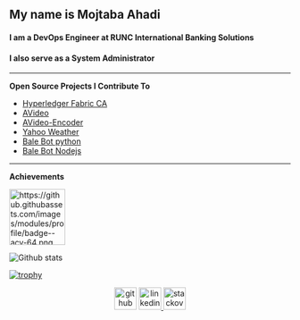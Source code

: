 ## My name is Mojtaba Ahadi
#### I am a DevOps Engineer at RUNC International Banking Solutions
#### I also serve as a System Administrator

---


**Open Source Projects I Contribute To**

- [Hyperledger Fabric CA](https://github.com/hyperledger/fabric-ca) 
- [AVideo](https://github.com/WWBN/AVideo) 
- [AVideo-Encoder](https://github.com/WWBN/AVideo-Encoder)
- [Yahoo Weather](https://github.com/M-Ahadi/yahoo_weather)
- [Bale Bot python](https://github.com/balemessenger/bale-bot-python)
- [Bale Bot Nodejs](https://github.com/M-Ahadi/bale-bot-nodejs)

---
**Achievements**

<img src='https://github.githubassets.com/images/modules/profile/badge--acv-64.png?raw=true' alt='https://github.githubassets.com/images/modules/profile/badge--acv-64.png' height='100' >
<div>
  
![Github stats](https://github-readme-stats.vercel.app/api?username=m-ahadi&show_icons=true)
 </div>
 <div>
  
[![trophy](https://github-profile-trophy.vercel.app/?username=m-ahadi&column=3&margin-w=15&margin-h=15)](https://github.com/ryo-ma/github-profile-trophy)
  
</div>
<div align="center">
  <a href="https://github.com/m-ahadi"> <img src='https://cdn.jsdelivr.net/npm/simple-icons@3.0.1/icons/github.svg' alt='github' height='40' ></a>  
  <a href="https://www.linkedin.com/in/mojtabaahadi/"><img src='https://cdn.jsdelivr.net/npm/simple-icons@3.0.1/icons/linkedin.svg' alt='linkedin' height='40'> </a>
  <a href="https://stackoverflow.com/users/10940011/mojtaba-ahadi/"><img src='https://user-images.githubusercontent.com/37385157/122663224-157d9b00-d1ae-11eb-8af0-1d7f6b8cf82a.png' alt='stackoverflow' height='40'> </a>
  
</div>

